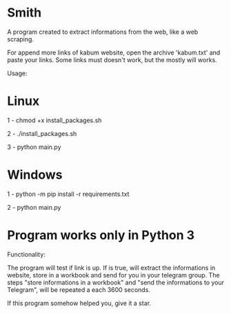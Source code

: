 # Smith

A program created to extract informations from the web, like a web scraping.

For append more links of kabum website, open the archive 'kabum.txt' and paste your links.
Some links must doesn't work, but the mostly will works.

Usage:

# Linux

1 - chmod +x install_packages.sh

2 - ./install_packages.sh

3 - python main.py

# Windows

1 - python -m pip install -r requirements.txt

2 - python main.py
#
# Program works only in Python 3
Functionality:

The program will test if link is up. If is true, will extract the informations in website, store in a workbook and send for you in your telegram group. 
The steps "store informations in a workbook" and "send the informations to your Telegram", will be repeated a each 3600 seconds.

If this program somehow helped you, give it a star.
